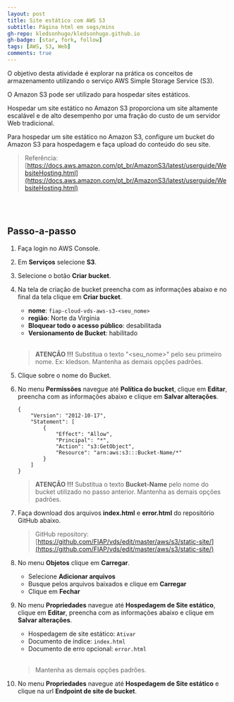 ```yaml
---
layout: post
title: Site estático com AWS S3
subtitle: Página html em segs/mins
gh-repo: kledsonhugo/kledsonhugo.github.io
gh-badge: [star, fork, follow]
tags: [AWS, S3, Web]
comments: true
---
```

O objetivo desta atividade é explorar na prática os conceitos de armazenamento utilizando o serviço AWS Simple Storage Service (S3). 

O Amazon S3 pode ser utilizado para hospedar sites estáticos.

Hospedar um site estático no Amazon S3 proporciona um site altamente escalável e de alto desempenho por uma fração do custo de um servidor Web tradicional.

Para hospedar um site estático no Amazon S3, configure um bucket do Amazon S3 para hospedagem e faça upload do conteúdo do seu site.

> Referência: [https://docs.aws.amazon.com/pt_br/AmazonS3/latest/userguide/WebsiteHosting.html](https://docs.aws.amazon.com/pt_br/AmazonS3/latest/userguide/WebsiteHosting.html)

<br/><br/>
## Passo-a-passo

1. Faça login no AWS Console.

2. Em **Serviços** selecione **S3**.

3. Selecione o botão **Criar bucket**.

4. Na tela de criação de bucket preencha com as informações abaixo e no final da tela clique em  **Criar bucket**.

   - **nome**: `fiap-cloud-vds-aws-s3-<seu_nome>`
   - **região**: Norte da Virgínia
   - **Bloquear todo o acesso público**: desabilitada
   - **Versionamento de Bucket**: habilitado<br/><br/>

   > **ATENÇÃO !!!** Substitua o texto "<seu_nome>" pelo seu primeiro nome. Ex: kledson. Mantenha as demais opções padrões. 

5. Clique sobre o nome do Bucket.

6. No menu **Permissões** navegue até **Política do bucket**, clique em **Editar**, preencha com as informações abaixo e clique em **Salvar alterações**.

    ```
    {
        "Version": "2012-10-17",
        "Statement": [
            {
                "Effect": "Allow",
                "Principal": "*",
                "Action": "s3:GetObject",
                "Resource": "arn:aws:s3:::Bucket-Name/*"
            }
        ]
    }
    ```
    
   > **ATENÇÃO !!!** Substitua o texto **Bucket-Name** pelo nome do bucket utilizado no passo anterior. Mantenha as demais opções padrões. 

7. Faça download dos arquivos **index.html** e **error.html** do repositório GitHub abaixo.
 
   > GitHub repository: [https://github.com/FIAP/vds/edit/master/aws/s3/static-site/](https://github.com/FIAP/vds/edit/master/aws/s3/static-site/)

8. No menu **Objetos** clique em **Carregar**.

   - Selecione **Adicionar arquivos**
   - Busque pelos arquivos baixados e clique em **Carregar**
   - Clique em **Fechar**

9. No menu **Propriedades** navegue até **Hospedagem de Site estático**, clique em **Editar**, preencha com as informações abaixo e clique em **Salvar alterações**.

   - Hospedagem de site estático: `Ativar`
   - Documento de índice: `index.html`
   - Documento de erro opcional: `error.html`<br/><br/>

   > Mantenha as demais opções padrões. 

10. No menu **Propriedades** navegue até **Hospedagem de Site estático** e clique na url **Endpoint de site de bucket**.

<br/><br/>
